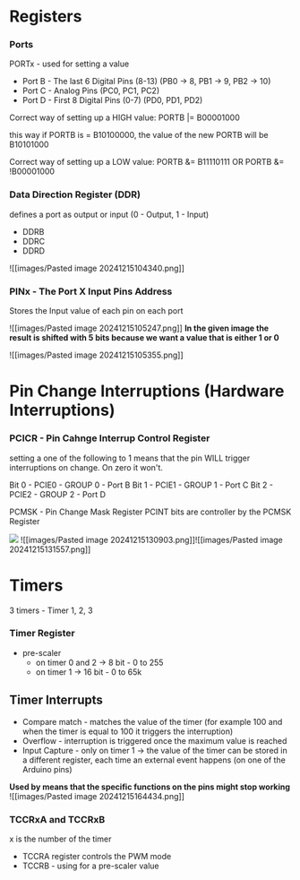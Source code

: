 
# Registers

### Ports 
PORTx - used for setting a value
- Port B - The last 6 Digital Pins (8-13) (PB0 -> 8, PB1 -> 9, PB2 -> 10)
- Port C - Analog Pins (PC0, PC1, PC2)
- Port D - First 8 Digital Pins (0-7) (PD0, PD1, PD2)

Correct way of setting up a HIGH value: 
PORTB |= B00001000

this way if PORTB is = B10100000, the value of the new PORTB will be B10101000

Correct way of setting up a LOW value: 
PORTB &= B11110111 
OR 
PORTB &= !B00001000 

### Data Direction Register (DDR)
defines a port as output or input (0 - Output, 1 - Input)
- DDRB
- DDRC
- DDRD

![[images/Pasted image 20241215104340.png]]


### PINx - The Port X Input Pins Address
Stores the Input value of each pin on each port

![[images/Pasted image 20241215105247.png]] 
**In the given image the result is shifted with 5 bits because we want a value that is either 1 or 0**

![[images/Pasted image 20241215105355.png]]

# Pin Change Interruptions  (Hardware Interruptions)
### PCICR - Pin Cahnge Interrup Control Register

setting a one of the following to 1 means that the pin WILL trigger interruptions on change. On zero it won't.

Bit 0 - PCIE0 - GROUP 0 - Port B
Bit 1 - PCIE1 - GROUP 1 - Port C
Bit 2 - PCIE2 - GROUP 2 - Port D

PCMSK - Pin Change Mask Register
PCINT bits are controller by the PCMSK Register


![](https://lh7-rt.googleusercontent.com/docsz/AD_4nXc5cxD1nLVRBXqxFcycgfepK7pxMveVxiKSBnRCiy_UJIrN9xjLoVn4r5dVSg3__da_64EAvQmW9PTwZcwk-ivev1K8Pxqn5oOAUywic7I0HQ4ksyhgR1uxbI7ysg4a0XUqkZR3JjaOf9QLkwJh8af08tVA?key=0nwzroylsV60eVu13suPOA)
![[images/Pasted image 20241215130903.png]]![[images/Pasted image 20241215131557.png]]

# Timers
3 timers - Timer 1, 2, 3

### Timer Register

- pre-scaler
	- on timer 0 and 2 -> 8 bit - 0 to 255
	- on timer 1 -> 16 bit - 0 to 65k

## Timer Interrupts
- Compare match - matches the value of the timer (for example 100 and when the timer is equal to 100 it triggers the interruption)
- Overflow - interruption is triggered once the maximum value is reached
- Input Capture - only on timer 1 -> the value of the timer can be stored in a different register, each time an external event happens (on one of the Arduino pins)

**Used by means that the specific functions on the pins might stop working**
![[images/Pasted image 20241215164434.png]]

### TCCRxA and TCCRxB
x is the number of the timer

- TCCRA register controls the PWM mode
- TCCRB - using for a pre-scaler value